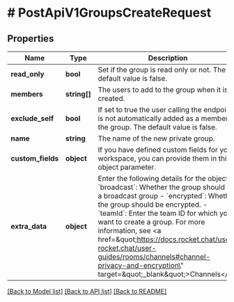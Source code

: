 # # PostApiV1GroupsCreateRequest

## Properties

Name | Type | Description | Notes
------------ | ------------- | ------------- | -------------
**read_only** | **bool** | Set if the group is read only or not. The default value is false. | [optional]
**members** | **string[]** | The users to add to the group when it is created. | [optional]
**exclude_self** | **bool** | If set to true the user calling the endpoint is not automatically added as a member of the group. The default value is false. | [optional]
**name** | **string** | The name of the new private group. |
**custom_fields** | **object** | If you have defined custom fields for your workspace, you can provide them in this object parameter. | [optional]
**extra_data** | **object** | Enter the following details for the object: - &#x60;broadcast&#x60;: Whether the group should be a broadcast group - &#x60;encrypted&#x60;: Whether the group should be encrypted.  - &#x60;teamId&#x60;: Enter the team ID for which you want to create a group.  For more information, see &lt;a href&#x3D;\&quot;https://docs.rocket.chat/use-rocket.chat/user-guides/rooms/channels#channel-privacy-and-encryption\&quot; target&#x3D;\&quot;_blank\&quot;&gt;Channels&lt;/a&gt;. | [optional]

[[Back to Model list]](../../README.md#models) [[Back to API list]](../../README.md#endpoints) [[Back to README]](../../README.md)
